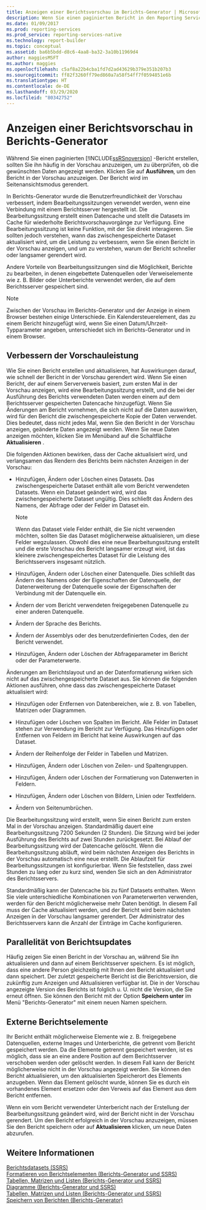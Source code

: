 ```yaml
---
title: Anzeigen einer Berichtsvorschau im Berichts-Generator | Microsoft-Dokumentation
description: Wenn Sie einen paginierten Bericht in den Reporting Services erstellen, können Sie eine Vorschau des Berichts anzeigen, um zu überprüfen, ob der Bericht das anzeigt, was Sie möchten.
ms.date: 01/09/2017
ms.prod: reporting-services
ms.prod_service: reporting-services-native
ms.technology: report-builder
ms.topic: conceptual
ms.assetid: ba6b5bdd-d8c6-4aa8-ba32-3a10b11969d4
author: maggiesMSFT
ms.author: maggies
ms.openlocfilehash: c5af8a22b4cba1fd7d2ad43629b379e351b207b3
ms.sourcegitcommit: ff82f3260ff79ed860a7a58f54ff7f0594851e6b
ms.translationtype: HT
ms.contentlocale: de-DE
ms.lasthandoff: 03/29/2020
ms.locfileid: "80342752"
---
```

# <a name="previewing-reports-in-report-builder"></a>Anzeigen einer Berichtsvorschau in Berichts-Generator
  Während Sie einen paginierten [!INCLUDE[ssRSnoversion](../../includes/ssrsnoversion-md.md)] -Bericht erstellen, sollten Sie ihn häufig in der Vorschau anzuzeigen, um zu überprüfen, ob die gewünschten Daten angezeigt werden. Klicken Sie auf **Ausführen**, um den Bericht in der Vorschau anzuzeigen. Der Bericht wird im Seitenansichtsmodus gerendert.  
  
 In Berichts-Generator wurde die Benutzerfreundlichkeit der Vorschau verbessert, indem Bearbeitungssitzungen verwendet werden, wenn eine Verbindung mit einem Berichtsserver hergestellt ist. Die Bearbeitungssitzung erstellt einen Datencache und stellt die Datasets im Cache für wiederholte Berichtsvorschauvorgänge zur Verfügung. Eine Bearbeitungssitzung ist keine Funktion, mit der Sie direkt interagieren. Sie sollten jedoch verstehen, wann das zwischengespeicherte Dataset aktualisiert wird, um die Leistung zu verbessern, wenn Sie einen Bericht in der Vorschau anzeigen, und um zu verstehen, warum der Bericht schneller oder langsamer gerendert wird.  
  
 Andere Vorteile von Bearbeitungssitzungen sind die Möglichkeit, Berichte zu bearbeiten, in denen eingebettete Datenquellen oder Verweiselemente wie z. B. Bilder oder Unterberichte verwendet werden, die auf dem Berichtsserver gespeichert sind.  
  
> [!NOTE]  
> Zwischen der Vorschau im Berichts-Generator und der Anzeige in einem Browser bestehen einige Unterschiede. Ein Kalendersteuerelement, das zu einem Bericht hinzugefügt wird, wenn Sie einen Datum/Uhrzeit-Typparameter angeben, unterschiedet sich im Berichts-Generator und in einem Browser. 
  
## <a name="improving-preview-performance"></a>Verbessern der Vorschauleistung  
 Wie Sie einen Bericht erstellen und aktualisieren, hat Auswirkungen darauf, wie schnell der Bericht in der Vorschau gerendert wird. Wenn Sie einen Bericht, der auf einem Serververweis basiert, zum ersten Mal in der Vorschau anzeigen, wird eine Bearbeitungssitzung erstellt, und die bei der Ausführung des Berichts verwendeten Daten werden einem auf dem Berichtsserver gespeicherten Datencache hinzugefügt. Wenn Sie Änderungen am Bericht vornehmen, die sich nicht auf die Daten auswirken, wird für den Bericht die zwischengespeicherte Kopie der Daten verwendet. Dies bedeutet, dass nicht jedes Mal, wenn Sie den Bericht in der Vorschau anzeigen, geänderte Daten angezeigt werden. Wenn Sie neue Daten anzeigen möchten, klicken Sie im Menüband auf die Schaltfläche **Aktualisieren** .  
  
 Die folgenden Aktionen bewirken, dass der Cache aktualisiert wird, und verlangsamen das Rendern des Berichts beim nächsten Anzeigen in der Vorschau:  
  
-   Hinzufügen, Ändern oder Löschen eines Datasets. Das zwischengespeicherte Dataset enthält alle vom Bericht verwendeten Datasets. Wenn ein Dataset geändert wird, wird das zwischengespeicherte Dataset ungültig. Dies schließt das Ändern des Namens, der Abfrage oder der Felder im Dataset ein.  
  
    > [!NOTE]  
    >  Wenn das Dataset viele Felder enthält, die Sie nicht verwenden möchten, sollten Sie das Dataset möglicherweise aktualisieren, um diese Felder wegzulassen. Obwohl dies eine neue Bearbeitungssitzung erstellt und die erste Vorschau des Bericht langsamer erzeugt wird, ist das kleinere zwischengespeichertes Dataset für die Leistung des Berichtsservers insgesamt nützlich.  
  
-   Hinzufügen, Ändern oder Löschen einer Datenquelle. Dies schließt das Ändern des Namens oder der Eigenschaften der Datenquelle, der Datenerweiterung der Datenquelle sowie der Eigenschaften der Verbindung mit der Datenquelle ein.  
  
-   Ändern der vom Bericht verwendeten freigegebenen Datenquelle zu einer anderen Datenquelle.  
  
-   Ändern der Sprache des Berichts.  
  
-   Ändern der Assemblys oder des benutzerdefinierten Codes, den der Bericht verwendet.  
  
-   Hinzufügen, Ändern oder Löschen der Abfrageparameter im Bericht oder der Parameterwerte.  
  
 Änderungen am Berichtslayout und an der Datenformatierung wirken sich nicht auf das zwischengespeicherte Dataset aus. Sie können die folgenden Aktionen ausführen, ohne dass das zwischengespeicherte Dataset aktualisiert wird:  
  
-   Hinzufügen oder Entfernen von Datenbereichen, wie z. B. von Tabellen, Matrizen oder Diagrammen.  
  
-   Hinzufügen oder Löschen von Spalten im Bericht. Alle Felder im Dataset stehen zur Verwendung im Bericht zur Verfügung. Das Hinzufügen oder Entfernen von Feldern im Bericht hat keine Auswirkungen auf das Dataset.  
  
-   Ändern der Reihenfolge der Felder in Tabellen und Matrizen.  
  
-   Hinzufügen, Ändern oder Löschen von Zeilen- und Spaltengruppen.  
  
-   Hinzufügen, Ändern oder Löschen der Formatierung von Datenwerten in Feldern.  
  
-   Hinzufügen, Ändern oder Löschen von Bildern, Linien oder Textfeldern.  
  
-   Ändern von Seitenumbrüchen.  
  
 Die Bearbeitungssitzung wird erstellt, wenn Sie einen Bericht zum ersten Mal in der Vorschau anzeigen. Standardmäßig dauert eine Bearbeitungssitzung 7200 Sekunden (2 Stunden). Die Sitzung wird bei jeder Ausführung des Berichts auf zwei Stunden zurückgesetzt. Bei Ablauf der Bearbeitungssitzung wird der Datencache gelöscht. Wenn die Bearbeitungssitzung abläuft, wird beim nächsten Anzeigen des Berichts in der Vorschau automatisch eine neue erstellt. Die Ablaufzeit für Bearbeitungssitzungen ist konfigurierbar. Wenn Sie feststellen, dass zwei Stunden zu lang oder zu kurz sind, wenden Sie sich an den Administrator des Berichtsservers.  
  
 Standardmäßig kann der Datencache bis zu fünf Datasets enthalten. Wenn Sie viele unterschiedliche Kombinationen von Parameterwerten verwenden, werden für den Bericht möglicherweise mehr Daten benötigt. In diesem Fall muss der Cache aktualisiert werden, und der Bericht wird beim nächsten Anzeigen in der Vorschau langsamer gerendert. Der Administrator des Berichtsservers kann die Anzahl der Einträge im Cache konfigurieren.  
  
## <a name="concurrency-of-report-updates"></a>Parallelität von Berichtsupdates  
 Häufig zeigen Sie einen Bericht in der Vorschau an, während Sie ihn aktualisieren und dann auf einem Berichtsserver speichern. Es ist möglich, dass eine andere Person gleichzeitig mit Ihnen den Bericht aktualisiert und dann speichert. Der zuletzt gespeicherte Bericht ist die Berichtsversion, die zukünftig zum Anzeigen und Aktualisieren verfügbar ist. Die in der Vorschau angezeigte Version des Berichts ist folglich u. U. nicht die Version, die Sie erneut öffnen. Sie können den Bericht mit der Option **Speichern unter** im Menü "Berichts-Generator" mit einem neuen Namen speichern.  
  
## <a name="external-report-items"></a>Externe Berichtselemente  
 Ihr Bericht enthält möglicherweise Elemente wie z. B. freigegebene Datenquellen, externe Images und Unterberichte, die getrennt vom Bericht gespeichert werden. Da die Elemente getrennt gespeichert werden, ist es möglich, dass sie an eine andere Position auf dem Berichtsserver verschoben werden oder gelöscht werden. In diesem Fall kann der Bericht möglicherweise nicht in der Vorschau angezeigt werden. Sie können den Bericht aktualisieren, um den aktualisierten Speicherort des Elements anzugeben. Wenn das Element gelöscht wurde, können Sie es durch ein vorhandenes Element ersetzen oder den Verweis auf das Element aus dem Bericht entfernen.  
  
 Wenn ein vom Bericht verwendeter Unterbericht nach der Erstellung der Bearbeitungssitzung geändert wird, wird der Bericht nicht in der Vorschau gerendert. Um den Bericht erfolgreich in der Vorschau anzuzeigen, müssen Sie den Bericht speichern oder auf **Aktualisieren** klicken, um neue Daten abzurufen.  
  
## <a name="see-also"></a>Weitere Informationen  
 [Berichtsdatasets &#40;SSRS&#41;](../../reporting-services/report-data/report-datasets-ssrs.md)   
 [Formatieren von Berichtselementen (Berichts-Generator und SSRS)](../../reporting-services/report-design/formatting-report-items-report-builder-and-ssrs.md)   
 [Tabellen, Matrizen und Listen &#40;Berichts-Generator und SSRS&#41;](../../reporting-services/report-design/tables-matrices-and-lists-report-builder-and-ssrs.md)   
 [Diagramme &#40;Berichts-Generator und SSRS&#41;](../../reporting-services/report-design/charts-report-builder-and-ssrs.md)   
 [Tabellen, Matrizen und Listen &#40;Berichts-Generator und SSRS&#41;](../../reporting-services/report-design/tables-matrices-and-lists-report-builder-and-ssrs.md)   
 [Speichern von Berichten &#40;Berichts-Generator&#41;](../../reporting-services/report-builder/saving-reports-report-builder.md)  
  
  
